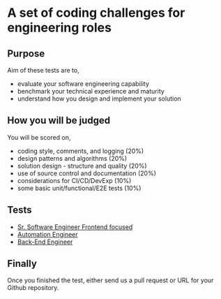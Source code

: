 # A set of coding challenges for engineering roles

## Purpose
Aim of these tests are to,

- evaluate your software engineering capability
- benchmark your technical experience and maturity
- understand how you design and implement your solution

## How you will be judged
You will be scored on,

- coding style, comments, and logging (20%)
- design patterns and algorithms (20%)
- solution design - structure and quality (20%)
- use of source control and documentation (20%)
- considerations for CI/CD/DevExp (10%)
- some basic unit/functional/E2E tests (10%)

## Tests

- [Sr. Software Engineer Frontend focused](Sr-Software-Engineer-FE.md)
- [Automation Engineer](Automation-Engineer.md)
- [Back-End Engineer](BackEnd-Engineer.md)

## Finally
Once you finished the test, either send us a pull request or URL for your Github repository.
